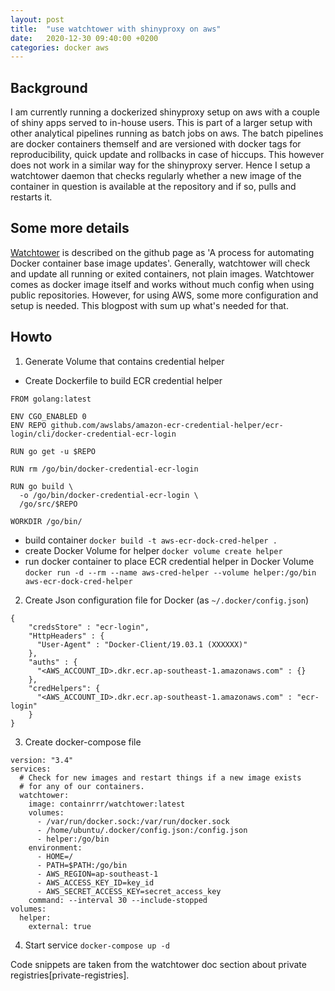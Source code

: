 ```yaml
---
layout: post
title:  "use watchtower with shinyproxy on aws"
date:   2020-12-30 09:40:00 +0200
categories: docker aws
---
```


## Background
I am currently running a dockerized shinyproxy setup on aws with a couple of 
shiny apps served to in-house users. This is part of a larger setup with other analytical pipelines
running as batch jobs on aws. The batch pipelines are docker containers themself and are versioned with
docker tags for reproducibility, quick update and rollbacks in case of hiccups. This however does not
work in a similar way for the shinyproxy server. Hence I setup a watchtower daemon that checks regularly 
whether a new image of the container in question is available at the repository and if so, pulls and restarts
it.

## Some more details
[Watchtower][watchtower-github] is described on the github page as 'A process for automating Docker container base image updates'. Generally, watchtower will check and update all running or exited containers, not plain images. Watchtower comes as
docker image itself and works without much config when using public repositories. However, for using AWS, some
more configuration and setup is needed. This blogpost with sum up what's needed for that. 

## Howto
1. Generate Volume that contains credential helper
- Create Dockerfile to build ECR credential helper
```
FROM golang:latest

ENV CGO_ENABLED 0
ENV REPO github.com/awslabs/amazon-ecr-credential-helper/ecr-login/cli/docker-credential-ecr-login

RUN go get -u $REPO

RUN rm /go/bin/docker-credential-ecr-login

RUN go build \
  -o /go/bin/docker-credential-ecr-login \
  /go/src/$REPO

WORKDIR /go/bin/
```
- build container
`docker build -t aws-ecr-dock-cred-helper .`
- create Docker Volume for helper
`docker volume create helper`
- run docker container to place ECR credential helper in Docker Volume
`docker run -d --rm --name aws-cred-helper --volume helper:/go/bin aws-ecr-dock-cred-helper`
2. Create Json configuration file for Docker (as `~/.docker/config.json`)
```
{
    "credsStore" : "ecr-login",
    "HttpHeaders" : {
      "User-Agent" : "Docker-Client/19.03.1 (XXXXXX)"
    },
    "auths" : {
      "<AWS_ACCOUNT_ID>.dkr.ecr.ap-southeast-1.amazonaws.com" : {}
    },
    "credHelpers": {
      "<AWS_ACCOUNT_ID>.dkr.ecr.ap-southeast-1.amazonaws.com" : "ecr-login"
    }
}
```
3. Create docker-compose file
```
version: "3.4"
services:
  # Check for new images and restart things if a new image exists
  # for any of our containers.
  watchtower:
    image: containrrr/watchtower:latest
    volumes:
      - /var/run/docker.sock:/var/run/docker.sock
      - /home/ubuntu/.docker/config.json:/config.json
      - helper:/go/bin
    environment:
      - HOME=/
      - PATH=$PATH:/go/bin
      - AWS_REGION=ap-southeast-1
      - AWS_ACCESS_KEY_ID=key_id
      - AWS_SECRET_ACCESS_KEY=secret_access_key
    command: --interval 30 --include-stopped
volumes:
  helper: 
    external: true
```
4. Start service
`docker-compose up -d`


Code snippets are taken from the watchtower doc section about private registries[private-registries].

[priavate-registries]: https://containrrr.dev/watchtower/private-registries/
[watchtower-github]: https://containrrr.dev/watchtower/ 





